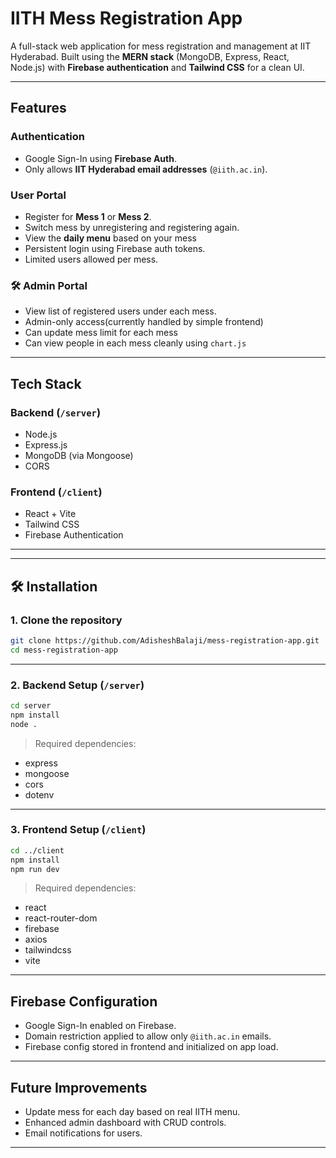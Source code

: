 #  IITH Mess Registration App

A full-stack web application for mess registration and management at IIT Hyderabad. Built using the **MERN stack** (MongoDB, Express, React, Node.js) with **Firebase authentication** and **Tailwind CSS** for a clean UI.

---

##  Features

###  Authentication
- Google Sign-In using **Firebase Auth**.
- Only allows **IIT Hyderabad email addresses** (`@iith.ac.in`).

###  User Portal
- Register for **Mess 1** or **Mess 2**.
- Switch mess by unregistering and registering again.
- View the **daily menu** based on your mess
- Persistent login using Firebase auth tokens.
- Limited users allowed per mess.

### 🛠️ Admin Portal
- View list of registered users under each mess.
- Admin-only access(currently handled by simple frontend)
- Can update mess limit for each mess
- Can view people in each mess cleanly using `chart.js`

---

##  Tech Stack

### Backend (`/server`)
- Node.js
- Express.js
- MongoDB (via Mongoose)
- CORS

### Frontend (`/client`)
- React + Vite
- Tailwind CSS
- Firebase Authentication

---


---

## 🛠️ Installation

### 1. Clone the repository
```bash
git clone https://github.com/AdisheshBalaji/mess-registration-app.git
cd mess-registration-app
```

---

### 2. Backend Setup (`/server`)
```bash
cd server
npm install
node .
```

> Required dependencies:
- express
- mongoose
- cors
- dotenv


---

### 3. Frontend Setup (`/client`)
```bash
cd ../client
npm install
npm run dev
```

> Required dependencies:
- react
- react-router-dom
- firebase
- axios
- tailwindcss
- vite

---




##  Firebase Configuration

- Google Sign-In enabled on Firebase.
- Domain restriction applied to allow only `@iith.ac.in` emails.
- Firebase config stored in frontend and initialized on app load.

---

## Future Improvements

- Update mess for each day based on real IITH menu.
- Enhanced admin dashboard with CRUD controls.
- Email notifications for users.

---
